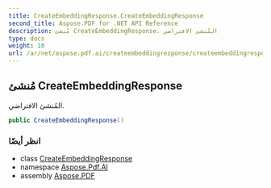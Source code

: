 ```yaml
---
title: CreateEmbeddingResponse.CreateEmbeddingResponse
second_title: Aspose.PDF for .NET API Reference
description: مُنشئ CreateEmbeddingResponse. المُنشئ الافتراضي
type: docs
weight: 10
url: /ar/net/aspose.pdf.ai/createembeddingresponse/createembeddingresponse/
---
```

## مُنشئ CreateEmbeddingResponse

المُنشئ الافتراضي.

```csharp
public CreateEmbeddingResponse()
```

### انظر أيضًا

* class [CreateEmbeddingResponse](../)
* namespace [Aspose.Pdf.AI](../../../aspose.pdf.ai/)
* assembly [Aspose.PDF](../../../)